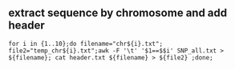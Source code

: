 ##  extract sequence by chromosome and add header

    for i in {1..10};do filename="chr${i}.txt"; file2="temp_chr${i}.txt";awk -F '\t' '$1==$$i' SNP_all.txt > ${filename}; cat header.txt ${filename} > ${file2} ;done;

